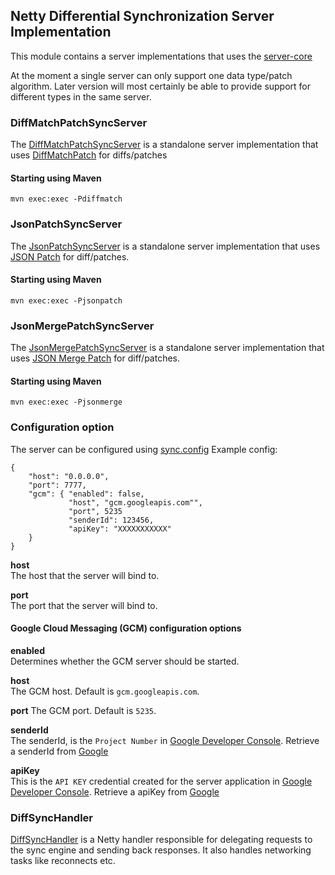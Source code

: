 ## Netty Differential Synchronization Server Implementation
This module contains a server implementations that uses the [server-core](../server-core)

At the moment a single server can only support one data type/patch algorithm. Later version will most certainly be able
to provide support for different types in the same server.

### DiffMatchPatchSyncServer
The [DiffMatchPatchSyncServer](./src/main/java/org/jboss/aerogear/sync/DiffMatchPatchSyncServer.java) is a standalone server implementation
that uses [DiffMatchPatch](../../synchronizers/diffmatchpatch) for diffs/patches

#### Starting using Maven

    mvn exec:exec -Pdiffmatch

### JsonPatchSyncServer
The [JsonPatchSyncServer](./src/main/java/org/jboss/aerogear/sync/JsonPatchSyncServer.java) is a standalone 
server implementation that uses [JSON Patch](../..//synchronizers/json-patch) for diff/patches.

#### Starting using Maven

    mvn exec:exec -Pjsonpatch
    
### JsonMergePatchSyncServer
The [JsonMergePatchSyncServer](./src/main/java/org/jboss/aerogear/sync/JsonMergePatchSyncServer.java) is a standalone 
server implementation that uses [JSON Merge Patch](../../synchronizers/json-merge-patch) for diff/patches.

#### Starting using Maven

    mvn exec:exec -Pjsonmerge

### Configuration option
The server can be configured using [sync.config](./src/main/resources/sync.config)
Example config:

    {
        "host": "0.0.0.0",
        "port": 7777,
        "gcm": { "enabled": false, 
                 "host", "gcm.googleapis.com"",
                 "port", 5235
                 "senderId": 123456, 
                 "apiKey": "XXXXXXXXXXX"
        }
    }
    
__host__  
The host that the server will bind to.

__port__  
The port that the server will bind to.

#### Google Cloud Messaging (GCM) configuration options  

__enabled__  
Determines whether the GCM server should be started.

__host__  
The GCM host. Default is ```gcm.googleapis.com```.

__port__
The GCM port. Default is ```5235```.


__senderId__  
The senderId, is the ```Project Number``` in [Google Developer Console](https://console.developers.google.com).
Retrieve a senderId from [Google](https://developer.android.com/google/gcm/gs.html)

__apiKey__  
This is the ```API KEY``` credential created for the server application in [Google Developer Console](https://console.developers.google.com).
Retrieve a apiKey from [Google](https://developer.android.com/google/gcm/gs.html)


### DiffSyncHandler
[DiffSyncHandler](./src/main/java/org/jboss/aerogear/sync/DiffSyncHandler.java) is a Netty handler responsible for
delegating requests to the sync engine and sending back responses. It also handles networking tasks like reconnects etc.



